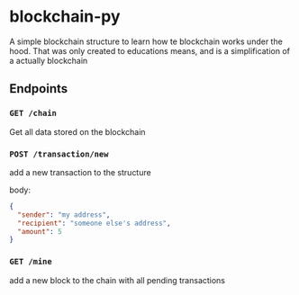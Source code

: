 # blockchain-py

A simple blockchain structure to learn how te blockchain works under the hood.
That was only created to educations means, and is a simplification of a actually blockchain

## Endpoints

### `GET /chain`

Get all data stored on the blockchain

### `POST /transaction/new`

add a new transaction to the structure

body:

```json
{
  "sender": "my address",
  "recipient": "someone else's address",
  "amount": 5
}
```

### `GET /mine`

add a new block to the chain with all pending transactions
